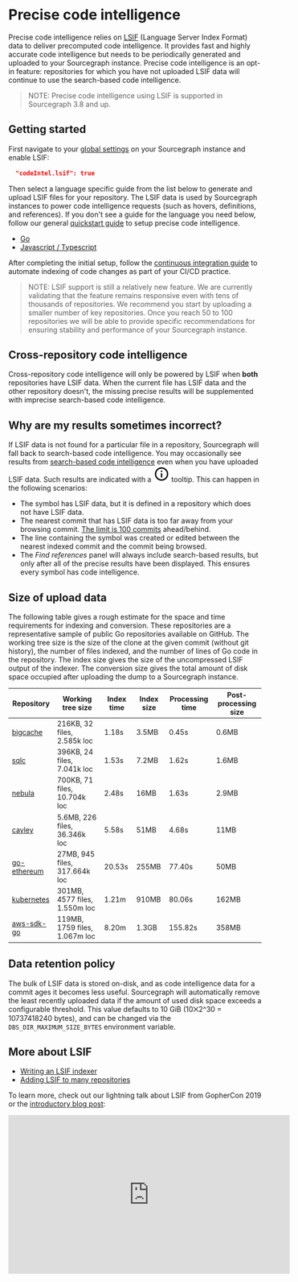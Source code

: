 # Precise code intelligence

Precise code intelligence relies on [LSIF](https://github.com/Microsoft/language-server-protocol/blob/master/indexFormat/specification.md) 
(Language Server Index Format) data to deliver precomputed code intelligence. It provides fast and highly accurate code intelligence but needs to be periodically generated and uploaded to your Sourcegraph instance. Precise code intelligence is an opt-in feature: repositories for which you have not uploaded LSIF data will continue to use the search-based code intelligence.

> NOTE: Precise code intelligence using LSIF is supported in Sourcegraph 3.8 and up.

## Getting started

First navigate to your [global settings](https://sourcegraph.example.com/site-admin/global-settings) on your Sourcegraph instance and enable LSIF:

```json
  "codeIntel.lsif": true
```

Then select a language specific guide from the list below to generate and upload LSIF files for your repository. The LSIF data is used by Sourcegraph instances to power code intelligence requests (such as hovers, definitions, and references). If you don't see a guide for the language you need below, follow our general [quickstart guide](../lsif_quickstart.md) to setup precise code intelligence.

- [Go](../how-to/index_a_go_repository.md)
- [Javascript / Typescript](../how-to/index_a_typescript_and_javascript_repository.md)

After completing the initial setup, follow the [continuous integration guide](../how-to/adding_lsif_to_workflows.md#lsif-in-continuous-integration) to automate indexing of code changes as part of your CI/CD practice.

> NOTE: LSIF support is still a relatively new feature. We are currently validating that the feature remains responsive even with tens of thousands of repositories. We recommend you start by uploading a smaller number of key repositories. Once you reach 50 to 100 repositories we will be able to provide specific recommendations for ensuring stability and performance of your Sourcegraph instance.

## Cross-repository code intelligence

Cross-repository code intelligence will only be powered by LSIF when **both** repositories have LSIF data. When the current file has LSIF data and the other repository doesn't, the missing precise results will be supplemented with imprecise search-based code intelligence.

## Why are my results sometimes incorrect?

If LSIF data is not found for a particular file in a repository, Sourcegraph will fall back to search-based code intelligence. You may occasionally see results from [search-based code intelligence](search_based_code_intelligence.md) even when you have uploaded LSIF data. Such results are indicated with a ![tooltip](../img/basic-code-intel-tooltip.svg) tooltip. This can happen in the following scenarios:

- The symbol has LSIF data, but it is defined in a repository which does not have LSIF data.
- The nearest commit that has LSIF data is too far away from your browsing commit. [The limit is 100 commits](https://github.com/sourcegraph/sourcegraph/blob/e7803474dbac8021e93ae2af930269045aece079/lsif/src/shared/constants.ts#L25) ahead/behind.
- The line containing the symbol was created or edited between the nearest indexed commit and the commit being browsed.
- The _Find references_ panel will always include search-based results, but only after all of the precise results have been displayed. This ensures every symbol has code intelligence.

## Size of upload data

The following table gives a rough estimate for the space and time requirements for indexing and conversion. These repositories are a representative sample of public Go repositories available on GitHub. The working tree size is the size of the clone at the given commit (without git history), the number of files indexed, and the number of lines of Go code in the repository. The index size gives the size of the uncompressed LSIF output of the indexer. The conversion size gives the total amount of disk space occupied after uploading the dump to a Sourcegraph instance.

| Repository | Working tree size | Index time | Index size | Processing time | Post-processing size |
| ------------------------------------------------------------------- | ------------------------------- | ------ | ----- | ------- | ----- |
| [bigcache](https://github.com/allegro/bigcache/tree/b7689f7)        | 216KB,   32 files,   2.585k loc |  1.18s | 3.5MB |   0.45s | 0.6MB |
| [sqlc](https://github.com/kyleconroy/sqlc/tree/16cc4e9)             | 396KB,   24 files,   7.041k loc |  1.53s | 7.2MB |   1.62s | 1.6MB |
| [nebula](https://github.com/slackhq/nebula/tree/a680ac2)            | 700KB,   71 files,  10.704k loc |  2.48s |  16MB |   1.63s | 2.9MB |
| [cayley](https://github.com/cayleygraph/cayley/tree/4d89b8a)        | 5.6MB,  226 files,  36.346k loc |  5.58s |  51MB |   4.68s |  11MB |
| [go-ethereum](https://github.com/ethereum/go-ethereum/tree/275cd49) |  27MB,  945 files, 317.664k loc | 20.53s | 255MB |  77.40s |  50MB |
| [kubernetes](https://github.com/kubernetes/kubernetes/tree/e680ad7) | 301MB, 4577 files,   1.550m loc |  1.21m | 910MB |  80.06s | 162MB |
| [aws-sdk-go](https://github.com/aws/aws-sdk-go/tree/18a2d30)        | 119MB, 1759 files,   1.067m loc |  8.20m | 1.3GB | 155.82s | 358MB |

## Data retention policy

The bulk of LSIF data is stored on-disk, and as code intelligence data for a commit ages it becomes less useful. Sourcegraph will automatically remove the least recently uploaded data if the amount of used disk space exceeds a configurable threshold. This value defaults to 10 GiB (10⨉2^30 = 10737418240  bytes), and can be changed via the `DBS_DIR_MAXIMUM_SIZE_BYTES` environment variable.

## More about LSIF

- [Writing an LSIF indexer](writing_an_indexer.md)
- [Adding LSIF to many repositories](../how-to/adding_lsif_to_many_repos.md)

To learn more, check out our lightning talk about LSIF from GopherCon 2019 or the [introductory blog post](https://about.sourcegraph.com/go/code-intelligence-with-lsif):

<iframe width="560" height="315" src="https://www.youtube.com/embed/fMIRKRj_A88" frameborder="0" allow="accelerometer; autoplay; encrypted-media; gyroscope; picture-in-picture" allowfullscreen></iframe>
